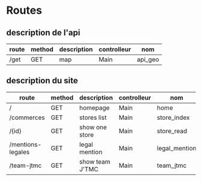 
# Routes

## description de l'api

| route              | method | description     | controlleur | nom                 |
| ------------------ | ------ | --------------- | ----------- | ------------------- |
| /get               | GET    | map             | Main        | api_geo             |


## description du site

| route              | method | description     | controlleur | nom                 |
| ------------------ | ------ | --------------- | ----------- | ------------------- |
| /                  | GET    | homepage        | Main        | home                |
| /commerces         | GET    | stores list     | Main        | store_index         |
| /{id}              | GET    | show one store  | Main        | store_read          |
| /mentions-legales  | GET    | legal   mention | Main        | legal_mention       |
| /team-jtmc         | GET    | show team J'TMC | Main        | team_jtmc           |
